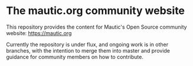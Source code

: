 # The mautic.org community website

This repository provides the content for Mautic's Open Source 
community website: https://mautic.org

Currently the repository is under flux, and ongoing work is in
other branches, with the intention to merge them into master and
provide guidance for community members on how to contribute.
